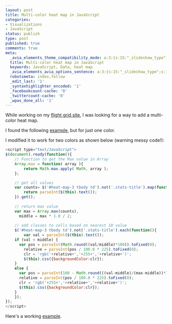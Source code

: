 ```yaml
---
layout: post
title: Multi-color heat map in JavaScript
categories:
- Visualizations
- JavaScript
status: publish
type: post
published: true
comments: true
meta:
  _avia_elements_theme_compatibility_mode: a:3:{s:15:"_slideshow_type";s:11:"fade_slider";s:19:"_slideshow_autoplay";s:5:"false";s:19:"_slideshow_duration";s:1:"5";}
  title: Multi-color heat map in JavaScript
  keywords: JavaScript, Data, heat map
  _avia_elements_avia_options_sentence: a:3:{s:15:"_slideshow_type";s:11:"fade_slider";s:19:"_slideshow_autoplay";s:5:"false";s:19:"_slideshow_duration";s:1:"5";}
  robotsmeta: index,follow
  _edit_last: '1'
  _syntaxhighlighter_encoded: '1'
  _facebookcount-cache: '0'
  _twittercount-cache: '0'
  _wpas_done_all: '1'
---
```

While working on my <a href="http://flightgrid.herokuapp.com/">flight grid site</a>, I was looking for a way to add a multi-color heat map.

I found the following <a href="http://www.designchemical.com/blog/index.php/jquery/jquery-tutorial-create-a-flexible-data-heat-map/">example</a>, but for just one color.

I modified it to work for two colors as shown below (warning messy code!):

<!--more-->

``` javascript
<script type="text/JavaScript">
$(document).ready(function(){
	// Function to get the Max value in Array
    Array.max = function( array ){
        return Math.max.apply( Math, array );
    };

    // get all values
    var counts= $('#heat-map-3 tbody td').not('.stats-title').map(function() {
        return parseInt($(this).text());
    }).get();
	
	// return max value
	var max = Array.max(counts),
      middle = max * 1.0 / 2;
	
	// add classes to cells based on nearest 10 value
	$('#heat-map-3 tbody td').not('.stats-title').each(function(){
		var val = parseInt($(this).text());
    if (val < middle) {
      var pos = parseInt(Math.round((val/middle)*100)).toFixed(0);
  		relative = parseInt(pos / 100.0 * 225).toFixed(0);
  		clr = 'rgb('+relative+','+255+','+relative+')';
  		$(this).css({backgroundColor:clr});
    }
    else {
      var pos = parseInt(100 - Math.round(((val-middle)/(max-middle))*100)).toFixed(0);
      relative = parseInt(pos / 100.0 * 225).toFixed(0);
      clr = 'rgb('+255+','+relative+','+relative+')';
      $(this).css({backgroundColor:clr});
    }
	});
});
</script>
```

Here's a working <a href="http://www.skalb.com/assets/jquery-data-heat-map.html">example</a>.
